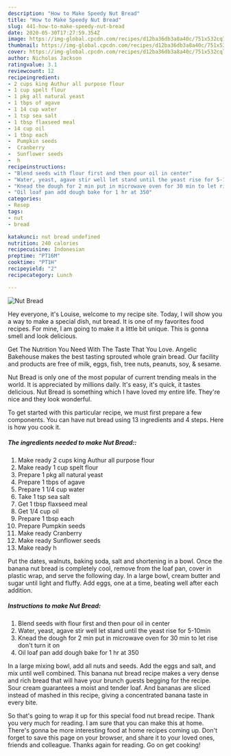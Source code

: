 ```yaml
---
description: "How to Make Speedy Nut Bread"
title: "How to Make Speedy Nut Bread"
slug: 441-how-to-make-speedy-nut-bread
date: 2020-05-30T17:27:59.354Z
image: https://img-global.cpcdn.com/recipes/d12ba36db3a8a40c/751x532cq70/nut-bread-recipe-main-photo.jpg
thumbnail: https://img-global.cpcdn.com/recipes/d12ba36db3a8a40c/751x532cq70/nut-bread-recipe-main-photo.jpg
cover: https://img-global.cpcdn.com/recipes/d12ba36db3a8a40c/751x532cq70/nut-bread-recipe-main-photo.jpg
author: Nicholas Jackson
ratingvalue: 3.1
reviewcount: 12
recipeingredient:
- 2 cups king Authur all purpose flour
- 1 cup spelt flour
- 1 pkg all natural yeast
- 1 tbps of agave
- 1 14 cup water
- 1 tsp sea salt
- 1 tbsp flaxseed meal
- 14 cup oil
- 1 tbsp each
-  Pumpkin seeds
-  Cranberry
-  Sunflower seeds
-  h
recipeinstructions:
- "Blend seeds with flour first and then pour oil in center"
- "Water, yeast, agave stir well let stand until the yeast rise for 5-10min"
- "Knead the dough for 2 min put in microwave oven for 30 min to let rise don&#39;t turn it on"
- "Oil loaf pan add dough bake for 1 hr at 350"
categories:
- Resep
tags:
- nut
- bread

katakunci: nut bread undefined
nutrition: 240 calories
recipecuisine: Indonesian
preptime: "PT16M"
cooktime: "PT1H"
recipeyield: "2"
recipecategory: Lunch

---
```



![Nut Bread](https://img-global.cpcdn.com/recipes/d12ba36db3a8a40c/751x532cq70/nut-bread-recipe-main-photo.jpg)

Hey everyone, it's Louise, welcome to my recipe site. Today, I will show you a way to make a special dish, nut bread. It is one of my favorites food recipes. For mine, I am going to make it a little bit unique. This is gonna smell and look delicious.

Get The Nutrition You Need With The Taste That You Love. Angelic Bakehouse makes the best tasting sprouted whole grain bread. Our facility and products are free of milk, eggs, fish, tree nuts, peanuts, soy, &amp; sesame.

Nut Bread is only one of the most popular of current trending meals in the world. It is appreciated by millions daily. It's easy, it's quick, it tastes delicious. Nut Bread is something which I have loved my entire life. They're nice and they look wonderful.


To get started with this particular recipe, we must first prepare a few components. You can have nut bread using 13 ingredients and 4 steps. Here is how you cook it.

##### The ingredients needed to make Nut Bread::

1. Make ready 2 cups king Authur all purpose flour
1. Make ready 1 cup spelt flour
1. Prepare 1 pkg all natural yeast
1. Prepare 1 tbps of agave
1. Prepare 1 1/4 cup water
1. Take 1 tsp sea salt
1. Get 1 tbsp flaxseed meal
1. Get 1/4 cup oil
1. Prepare 1 tbsp each
1. Prepare  Pumpkin seeds
1. Make ready  Cranberry
1. Make ready  Sunflower seeds
1. Make ready  h


Put the dates, walnuts, baking soda, salt and shortening in a bowl. Once the banana nut bread is completely cool, remove from the loaf pan, cover in plastic wrap, and serve the following day. In a large bowl, cream butter and sugar until light and fluffy. Add eggs, one at a time, beating well after each addition. 

##### Instructions to make Nut Bread:

1. Blend seeds with flour first and then pour oil in center
1. Water, yeast, agave stir well let stand until the yeast rise for 5-10min
1. Knead the dough for 2 min put in microwave oven for 30 min to let rise don&#39;t turn it on
1. Oil loaf pan add dough bake for 1 hr at 350


In a large mixing bowl, add all nuts and seeds. Add the eggs and salt, and mix until well combined. This banana nut bread recipe makes a very dense and rich bread that will have your brunch guests begging for the recipe. Sour cream guarantees a moist and tender loaf. And bananas are sliced instead of mashed in this recipe, giving a concentrated banana taste in every bite. 

So that's going to wrap it up for this special food nut bread recipe. Thank you very much for reading. I am sure that you can make this at home. There's gonna be more interesting food at home recipes coming up. Don't forget to save this page on your browser, and share it to your loved ones, friends and colleague. Thanks again for reading. Go on get cooking!
